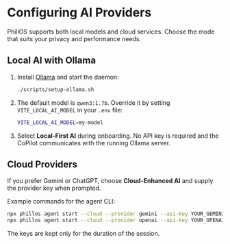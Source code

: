 # Configuring AI Providers

PhillOS supports both local models and cloud services. Choose the mode that suits your privacy and performance needs.

## Local AI with Ollama

1. Install [Ollama](https://ollama.com/) and start the daemon:
   ```bash
   ./scripts/setup-ollama.sh
   ```
2. The default model is `qwen3:1.7b`. Override it by setting `VITE_LOCAL_AI_MODEL` in your `.env` file:
   ```bash
   VITE_LOCAL_AI_MODEL=my-model
   ```
3. Select **Local-First AI** during onboarding. No API key is required and the CoPilot communicates with the running Ollama server.

## Cloud Providers

If you prefer Gemini or ChatGPT, choose **Cloud-Enhanced AI** and supply the provider key when prompted.

Example commands for the agent CLI:
```bash
npx phillos agent start --cloud --provider gemini --api-key YOUR_GEMINI_KEY
npx phillos agent start --cloud --provider openai --api-key YOUR_OPENAI_KEY
```
The keys are kept only for the duration of the session.

